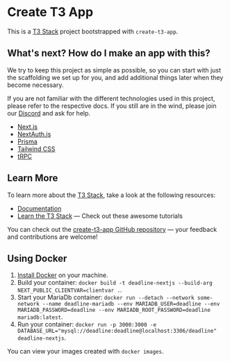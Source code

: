 # Create T3 App

This is a [T3 Stack](https://create.t3.gg/) project bootstrapped with `create-t3-app`.

## What's next? How do I make an app with this?

We try to keep this project as simple as possible, so you can start with just the scaffolding we set up for you, and add additional things later when they become necessary.

If you are not familiar with the different technologies used in this project, please refer to the respective docs. If you still are in the wind, please join our [Discord](https://t3.gg/discord) and ask for help.

- [Next.js](https://nextjs.org)
- [NextAuth.js](https://next-auth.js.org)
- [Prisma](https://prisma.io)
- [Tailwind CSS](https://tailwindcss.com)
- [tRPC](https://trpc.io)

## Learn More

To learn more about the [T3 Stack](https://create.t3.gg/), take a look at the following resources:

- [Documentation](https://create.t3.gg/)
- [Learn the T3 Stack](https://create.t3.gg/en/faq#what-learning-resources-are-currently-available) — Check out these awesome tutorials

You can check out the [create-t3-app GitHub repository](https://github.com/t3-oss/create-t3-app) — your feedback and contributions are welcome!

## Using Docker

1. [Install Docker](https://docs.docker.com/get-docker/) on your machine.
1. Build your container: `docker build -t deadline-nextjs --build-arg NEXT_PUBLIC_CLIENTVAR=clientvar .`.
1. Start your MariaDb container: `docker run --detach --network some-network --name deadline-mariadb --env MARIADB_USER=deadline --env MARIADB_PASSWORD=deadline --env MARIADB_ROOT_PASSWORD=deadline  mariadb:latest`.
1. Run your container: `docker run -p 3000:3000 -e DATABASE_URL="mysql://deadline:deadline@localhost:3306/deadline"  deadline-nextjs`.

You can view your images created with `docker images`.
